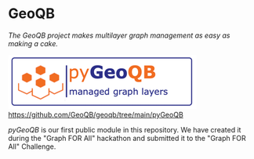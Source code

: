 # GeoQB

_The GeoQB project makes multilayer graph management as easy as making a cake._


![img.png](pyGeoQB/docs/temp_logo.png) https://github.com/GeoQB/geoqb/tree/main/pyGeoQB

_pyGeoQB_ is our first public module in this repository. We have created it during the "Graph FOR All" hackathon and submitted it to the "Graph FOR All" Challenge.

